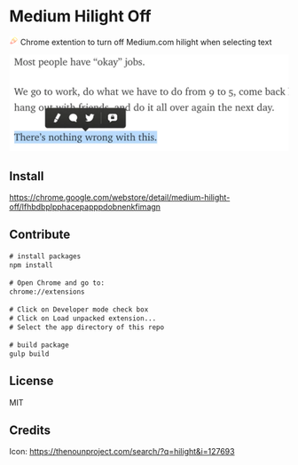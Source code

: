 # Medium Hilight Off
![icon](app/images/icon-16.png "icon") Chrome extention to turn off Medium.com hilight when selecting text

![icon](app/images/screenshot.png "screenshot")

## Install
https://chrome.google.com/webstore/detail/medium-hilight-off/lfhbdbplpphacepapppdobnenkfimagn

## Contribute

    # install packages
    npm install

    # Open Chrome and go to:
    chrome://extensions

    # Click on Developer mode check box
    # Click on Load unpacked extension...
    # Select the app directory of this repo

    # build package
    gulp build

## License
MIT

## Credits

Icon: https://thenounproject.com/search/?q=hilight&i=127693
